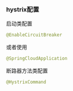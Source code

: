 ### hystrix配置

启动类配置

```java
@EnableCircuitBreaker
```

或者使用

```java
@SpringCloudApplication
```

断路器方法类配置

```java
@HystrixCommand
```



